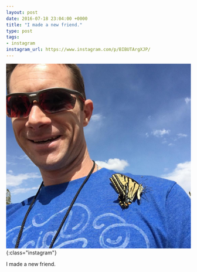 ```yaml
---
layout: post
date: 2016-07-18 23:04:00 +0000
title: "I made a new friend."
type: post
tags:
- instagram
instagram_url: https://www.instagram.com/p/BIBUTArgXJP/
---
```


![Instagram - BIBUTArgXJP](/img/BIBUTArgXJP.jpg){:class="instagram"}

I made a new friend.
